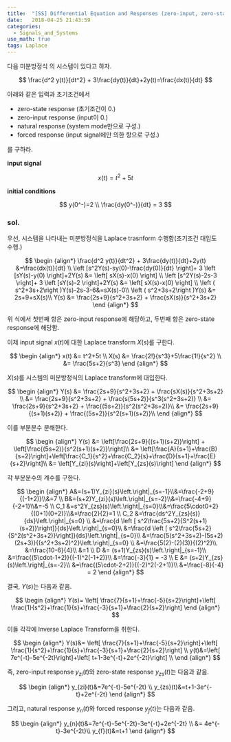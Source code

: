 ```yaml
---
title:  "[SS] Differential Equation and Responses (zero-input, zero-state, natural, forced)"
date:   2018-04-25 21:43:59
categories: 
  - Signals_and_Systems
use_math: true
tags: Laplace
---
```


다음 미분방정식 의 시스템이 있다고 하자.

$$
\frac{d^2 y(t)}{dt^2} + 3\frac{dy(t)}{dt}+2y(t)=\frac{dx(t)}{dt}
$$

아래와 같은 입력과 초기조건에서 
* zero-state response (초기조건이 0.)
* zero-input response (input이 0.)
* natural response (system mode만으로 구성.)
* forced response (input signal에만 의한 항으로 구성.)

를 구하라.

**input signal**

$$
x(t)=t^2+5t
$$

**initial conditions**

$$
y(0^-)=2 \\
\frac{dy(0^-)}{dt} = 3
$$

### sol.

우선, 시스템을 나타내는 미분방정식을 Laplace trasnform 수행함(초기조건 대입도 수행.)

$$
\begin {align*}
\frac{d^2 y(t)}{dt^2} + 3\frac{dy(t)}{dt}+2y(t) &=\frac{dx(t)}{dt} \\
\left [s^2Y(s)-sy(0)-\frac{dy(0)}{dt} \right]+ 3 \left [sY(s)-y(0) \right]+2Y(s) &= \left[ sX(s)-x(0) \right] \\
\left [s^2Y(s)-2s-3 \right]+ 3 \left [sY(s)-2 \right]+2Y(s) &= \left[ sX(s)-x(0) \right] \\
\left ( s^2+3s+2\right )Y(s)-2s-3-6&=sX(s)-0\\
\left ( s^2+3s+2\right )Y(s) &= 2s+9+sX(s)\\
Y(s) &= \frac{2s+9}{s^2+3s+2} + \frac{sX(s)}{s^2+3s+2}
\end {align*}
$$

위 식에서 첫번째 항은 zero-input response에 해당하고, 두번째 항은 zero-state response에 해당함.

이제 input signal $x(t)$에 대한 Laplace transform  $X(s)$를 구한다.

$$
\begin {align*}
x(t) &= t^2+5t \\
X(s) &= \frac{2!}{s^3}+5\frac{1!}{s^2} \\
&= \frac{5s+2}{s^3}
\end {align*}
$$

$X(s)$를 시스템의 미분방정식의 Laplace transform에 대입한다.

$$
\begin {align*}
Y(s) &= \frac{2s+9}{s^2+3s+2} + \frac{sX(s)}{s^2+3s+2} \\
&= \frac{2s+9}{s^2+3s+2} + \frac{s(5s+2)}{s^3(s^2+3s+2)} \\
&= \frac{2s+9}{s^2+3s+2} + \frac{(5s+2)}{s^2(s^2+3s+2)}\\
&= \frac{2s+9}{(s+1)(s+2)} + \frac{(5s+2)}{s^2(s+1)(s+2)}\\
\end {align*}
$$

이를 부분분수 분해한다.

$$
\begin {align*}
Y(s) &= \left[\frac{2s+9}{(s+1)(s+2)}\right] + \left[\frac{(5s+2)}{s^2(s+1)(s+2)}\right]\\
&= \left[\frac{A}{s+1}+\frac{B}{s+2}\right]+\left[\frac{C_1}{s^2}+\frac{C_2}{s}+\frac{D}{s+1}+\frac{E}{s+2}\right]\\
&= \left[Y_{zi}(s)\right]+\left[Y_{zs}(s)\right]
\end {align*}
$$

각 부분분수의 계수를 구한다.

$$
\begin {align*}
A&=(s+1)Y_{zi}(s)\left.\right|_{s=-1}\\&=\frac{-2+9}{(-1+2)}\\&=7 \\
B&=(s+2)Y_{zi}(s)\left.\right|_{s=-2}\\&=\frac{-4+9}{-2+1}\\&=-5 \\
C_1 &=s^2Y_{zs}(s)\left.\right|_{s=0}\\&=\frac{5\cdot0+2}{(0+1)(0+2)}\\&=\frac{2}{2}=1 \\
C_2 &=\frac{ds^2Y_{zs}(s)}{ds}\left.\right|_{s=0} \\
&=\frac{d \left [ s^2\frac{5s+2}{S^2(s+1)(s+2)}\right]}{ds}\left.\right|_{s=0}\\
&=\frac{d \left [ s^2\frac{5s+2}{S^2(s^2+3s+2)}\right]}{ds}\left.\right|_{s=0}\\
&=\frac{5(s^2+3s+2)-(5s+2)(2s+3)}{(s^2+3s+2)^2}\left.\right|_{s=0} \\
&=\frac{5(2)-(2)(3)}{(2)^2}\\
&=\frac{10-6}{4}\\
&=1 \\
D &= (s+1)Y_{zs}(s)\left.\right|_{s=-1}\\
&=\frac{(5\cdot-1+2)}{(-1)^2(-1+2)}\\
&=\frac{-3}{1} = -3 \\
E &= (s+2)Y_{zs}(s)\left.\right|_{s=-2}\\
&=\frac{(5\cdot-2+2)}{(-2)^2(-2+1)}\\
&=\frac{-8}{-4} = 2
\end {align*}
$$

결국, $Y(s)$는 다음과 같음.

$$
\begin {align*}
Y(s)= \left[ \frac{7}{s+1}+\frac{-5}{s+2}\right]+\left[ \frac{1}{s^2}+\frac{1}{s}+\frac{-3}{s+1}+\frac{2}{s+2}\right] 
\end {align*}
$$

이들 각각에 Inverse Laplace Transform을 취한다.

$$
\begin {align*}
Y(s)&= \left[ \frac{7}{s+1}+\frac{-5}{s+2}\right]+\left[ \frac{1}{s^2}+\frac{1}{s}+\frac{-3}{s+1}+\frac{2}{s+2}\right] \\
y(t)&=\left[ 7e^{-t}-5e^{-2t}\right]+\left[ t+1-3e^{-t}+2e^{-2t}\right] \\
\end {align*}
$$

즉, zero-input response $y_{zi}(t)$와 zero-state response $y_{zs}(t)$는 다음과 같음.

$$
\begin {align*}
y_{zi}(t)&=7e^{-t}-5e^{-2t} \\
y_{zs}(t)&=t+1-3e^{-t}+2e^{-2t}
\end {align*}
$$

그리고, natural response $y_n(t)$와 forced response $y_f(t)$는 다음과 같음.

$$
\begin {align*}
y_{n}(t)&=7e^{-t}-5e^{-2t}-3e^{-t}+2e^{-2t} \\
&= 4e^{-t}-3e^{-2t}\\
y_{f}(t)&=t+1
\end {align*}
$$
